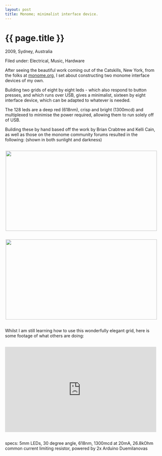 ```yaml
---
layout: post
title: Monome; minimalist interface device.
---
```


{{ page.title }}
================

<p class="meta">2009, Sydney, Australia</p>
<p class="meta">Filed under: Electrical, Music, Hardware</p>

After seeing the beautiful work coming out of the Catskills, New York, from the folks at [monome.org](http://monome.org), I set about constructing two monome interface devices of my own.

Building two grids of eight by eight leds - which also respond to button presses, and which runs over USB, gives a minimalist, sixteen by eight interface device, which can be adapted to whatever is needed.

The 128 leds are a deep red (618nm), crisp and bright (1300mcd) and multiplexed to minimise the power required, allowing them to run solely off of USB.

Building these by hand based off the work by Brian Crabtree and Kelli Cain, as well as those on the monome community forums resulted in the following: (shown in both sunlight and darkness)

<a href="https://s3.amazonaws.com/github_image_storage/monome.jpg">
<img style="margin: 2em auto; display:block;" src="https://s3.amazonaws.com/github_image_storage/monome.jpg" width="500" height="264" alt="" />
</a>

<a href="https://s3.amazonaws.com/github_image_storage/monome_2.jpg">
<img style="margin: 2em auto; display:block;" src="https://s3.amazonaws.com/github_image_storage/monome_2.jpg" width="500" height="264" alt="" />
</a>

Whilst I am still learning how to use this wonderfully elegant grid, here is some footage of what others are doing:

<div style="margin: 2em auto; display: block;">
<iframe src="http://player.vimeo.com/video/31212506?byline=0&amp;portrait=0&amp;color=59a5d1" width="500" height="281" frameborder="0" webkitAllowFullScreen mozallowfullscreen allowFullScreen></iframe>
</div>

specs: 5mm LEDs, 30 degree angle, 618nm, 1300mcd at 20mA, 26.8kOhm common current limiting resistor, powered by 2x Arduino Duemilanovas


